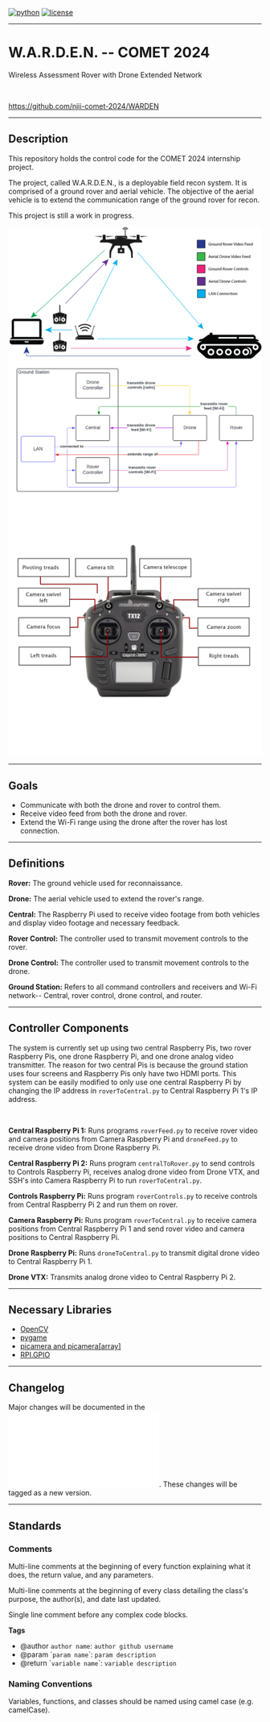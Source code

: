 [![python](https://img.shields.io/badge/python-3.10-blue.svg?style=flat&logo=python&logoColor=blue)](https://pypi.org/project/cookiecutter/)
[![license](https://img.shields.io/badge/license-mit-green.svg?logo=cachet&style=flat&logoColor=green)](https://choosealicense.com/licenses/)

---

# W.A.R.D.E.N. -- COMET 2024
Wireless Assessment Rover with Drone Extended Network

</br>

https://github.com/njii-comet-2024/WARDEN

---

## Description

This repository holds the control code for the COMET 2024 internship project. 


The project, called W.A.R.D.E.N., is a deployable field recon system. It is comprised of a ground rover and aerial vehicle. The objective of the aerial vehicle is to extend the communication range of the ground rover for recon.


This project is still a work in progress. 

![WARDEN](docs/WARDEN.png)
![Domain Model](docs/WARDENDomainModel.png)
![Controls](docs/controller_diagram.png)

---

## Goals

- Communicate with both the drone and rover to control them.
- Receive video feed from both the drone and rover.
- Extend the Wi-Fi range using the drone after the rover has lost connection.

---

## Definitions

**Rover:** The ground vehicle used for reconnaissance.


**Drone:** The aerial vehicle used to extend the rover's range.


**Central:** The Raspberry Pi used to receive video footage from both vehicles and display video footage and necessary feedback.


**Rover Control:** The controller used to transmit movement controls to the rover.


**Drone Control:** The controller used to transmit movement controls to the drone.


**Ground Station:** Refers to all command controllers and receivers and Wi-Fi network-- Central, rover control, drone control, and router.

---

## Controller Components

The system is currently set up using two central Raspberry Pis, two rover Raspberry Pis, one drone Raspberry Pi, and one drone analog video transmitter. The reason for two central Pis is because the ground station uses four screens and Raspberry Pis only have two HDMI ports. This system can be easily modified to only use one central Raspberry Pi by changing the IP address in `roverToCentral.py` to Central Raspberry Pi 1's IP address.

<br>

**Central Raspberry Pi 1:** Runs programs `roverFeed.py` to receive rover video and camera positions from Camera Raspberry Pi and `droneFeed.py` to receive drone video from Drone Raspberry Pi.

**Central Raspberry Pi 2:** Runs program `centralToRover.py` to send controls to Controls Raspberry Pi, receives analog drone video from Drone VTX, and SSH's into Camera Raspberry Pi to run `roverToCentral.py`.

**Controls Raspberry Pi:** Runs program `roverControls.py` to receive controls from Central Raspberry Pi 2 and run them on rover.

**Camera Raspberry Pi:** Runs program `roverToCentral.py` to receive camera positions from Central Raspberry Pi 1 and send rover video and camera positions to Central Raspberry Pi.

**Drone Raspberry Pi:** Runs `droneToCentral.py` to transmit digital drone video to Central Raspberry Pi 1.

**Drone VTX:** Transmits analog drone video to Central Raspberry Pi 2.

---

## Necessary Libraries

- [OpenCV](https://opencv.org/get-started/)
- [pygame](https://www.pygame.org/news)
- [picamera and picamera[array]](https://picamera.readthedocs.io/en/release-1.13/install.html)
- [RPI.GPIO](https://pypi.org/project/RPi.GPIO/)

---

## Changelog

Major changes will be documented in the ![Changelog](docs/about/changelog.md). These changes will be tagged as a new version.

---

## Standards

### Comments

Multi-line comments at the beginning of every function explaining what it does, the return value, and any parameters.


Multi-line comments at the beginning of every class detailing the class's purpose, the author(s), and date last updated.


Single line comment before any complex code blocks.


**Tags**

- @author `author name`: `author github username`
- @param \``param name`\`: `param description`
- @return \``variable name`\`: `variable description`

### Naming Conventions

Variables, functions, and classes should be named using camel case (e.g. camelCase).